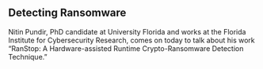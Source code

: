 ## Detecting Ransomware

Nitin Pundir, PhD candidate at University Florida and works at the Florida Institute for Cybersecurity Research, comes on today to talk about his work “RanStop: A Hardware-assisted Runtime Crypto-Ransomware Detection Technique.”

